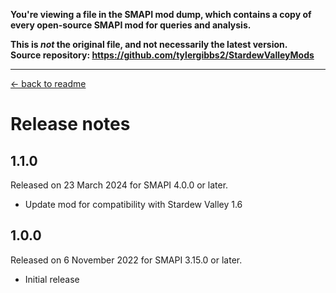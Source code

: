 **You're viewing a file in the SMAPI mod dump, which contains a copy of every open-source SMAPI mod
for queries and analysis.**

**This is _not_ the original file, and not necessarily the latest version.**  
**Source repository: https://github.com/tylergibbs2/StardewValleyMods**

----

[← back to readme](README.md)

# Release notes

## 1.1.0
Released on 23 March 2024 for SMAPI 4.0.0 or later.

- Update mod for compatibility with Stardew Valley 1.6

## 1.0.0
Released on 6 November 2022 for SMAPI 3.15.0 or later.

- Initial release
